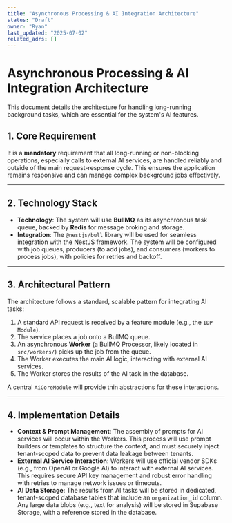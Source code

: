 ```yaml
---
title: "Asynchronous Processing & AI Integration Architecture"
status: "Draft"
owner: "Ryan"
last_updated: "2025-07-02"
related_adrs: []
---
```


# **Asynchronous Processing & AI Integration Architecture**

This document details the architecture for handling long-running background tasks, which are essential for the system's AI features.

## **1. Core Requirement**
It is a **mandatory** requirement that all long-running or non-blocking operations, especially calls to external AI services, are handled reliably and outside of the main request-response cycle. This ensures the application remains responsive and can manage complex background jobs effectively.

***

## **2. Technology Stack**
* **Technology**: The system will use **BullMQ** as its asynchronous task queue, backed by **Redis** for message broking and storage.
* **Integration**: The `@nestjs/bull` library will be used for seamless integration with the NestJS framework. The system will be configured with job queues, producers (to add jobs), and consumers (workers to process jobs), with policies for retries and backoff.

***

## **3. Architectural Pattern**
The architecture follows a standard, scalable pattern for integrating AI tasks:

1.  A standard API request is received by a feature module (e.g., the `IDP Module`).
2.  The service places a job onto a BullMQ queue.
3.  An asynchronous **Worker** (a BullMQ Processor, likely located in `src/workers/`) picks up the job from the queue.
4.  The Worker executes the main AI logic, interacting with external AI services.
5.  The Worker stores the results of the AI task in the database.

A central `AiCoreModule` will provide thin abstractions for these interactions.

***

## **4. Implementation Details**

* **Context & Prompt Management**: The assembly of prompts for AI services will occur within the Workers. This process will use prompt builders or templates to structure the context, and must securely inject tenant-scoped data to prevent data leakage between tenants.
* **External AI Service Interaction**: Workers will use official vendor SDKs (e.g., from OpenAI or Google AI) to interact with external AI services. This requires secure API key management and robust error handling with retries to manage network issues or timeouts.
* **AI Data Storage**: The results from AI tasks will be stored in dedicated, tenant-scoped database tables that include an `organization_id` column. Any large data blobs (e.g., text for analysis) will be stored in Supabase Storage, with a reference stored in the database.
